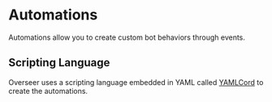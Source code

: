 # Automations

Automations allow you to create custom bot behaviors through events.

## Scripting Language

Overseer uses a scripting language embedded in YAML called [YAMLCord][YAMLCordDocsURL] to create the automations.

[YAMLCordDocsURL]: https://yamlcord.pages.dev/
